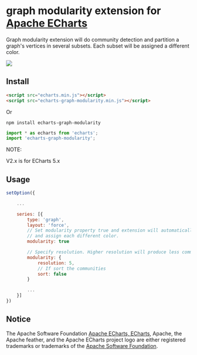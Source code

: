 # graph modularity extension for [Apache ECharts](https://github.com/apache/echarts)

Graph modularity extension will do community detection and partition a graph's vertices in several subsets. Each subset will be assigned a different color.

![](./example/modularity.png)

## Install

```html
<script src="echarts.min.js"></script>
<script src="echarts-graph-modularity.min.js"></script>
```

Or

```shell
npm install echarts-graph-modularity
```

```js
import * as echarts from 'echarts';
import 'echarts-graph-modularity';
```

NOTE:

V2.x is for ECharts 5.x

## Usage

```js
setOption({

    ...

    series: [{
        type: 'graph',
        layout: 'force',
        // Set modularity property true and extension will automatically detect different communities
        // and assign each different color.
        modularity: true

        // Specify resolution. Higher resolution will produce less communities
        modularity: {
            resolution: 5,
            // If sort the communities
            sort: false
        }

        ...
    }]
})
```

## Notice

The Apache Software Foundation [Apache ECharts, ECharts](https://echarts.apache.org/), Apache, the Apache feather, and the Apache ECharts project logo are either registered trademarks or trademarks of the [Apache Software Foundation](https://www.apache.org/).
